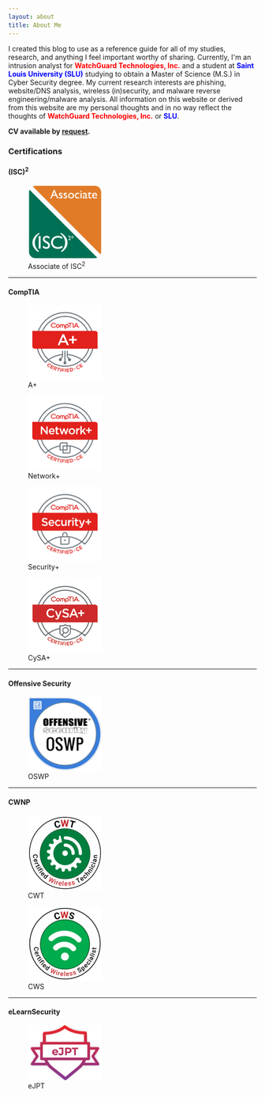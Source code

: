 ```yaml
---
layout: about
title: About Me
---
```


I created this blog to use as a reference guide for all of my studies, research, and anything I feel important worthy of sharing. Currently, I'm an intrusion analyst for <span style="color:red">**WatchGuard Technologies, Inc.**</span> and a student at <span style="color:blue">**Saint Louis University (SLU)**</span> studying to obtain a Master of Science (M.S.) in Cyber Security degree. My current research interests are phishing, website/DNS analysis, wireless (in)security, and malware reverse engineering/malware analysis. All information on this website or derived from this website are my personal thoughts and in no way reflect the thoughts of <span style="color:red">**WatchGuard Technologies, Inc.**</span> or <span style="color:blue">**SLU**</span>.

**CV available by [request](/contact/).**

<!--kg-card-end: markdown--><!--kg-card-begin: markdown-->
### Certifications

#### (ISC)<sup>2</sup>
<figure style="width: 150px">
  <img src="/assets/images/certs/isc2_associate.png" alt="">
 <figcaption>Associate of ISC<sup>2</sup></figcaption>
</figure>

---

#### CompTIA

<figure style="width: 150px">
  <img src="/assets/images/certs/A-.png" alt="">
 <figcaption>A+</figcaption>
</figure>
<figure style="width: 150px">
  <img src="/assets/images/certs/Network-.png" alt="">
 <figcaption>Network+</figcaption>
</figure>
<figure style="width: 150px">
  <img src="/assets/images/certs/Security-.png" alt="">
 <figcaption>Security+</figcaption>
</figure>
<figure style="width: 150px">
  <img src="/assets/images/certs/CySA-.png" alt="">
 <figcaption>CySA+</figcaption>
</figure>

---

#### Offensive Security

<figure style="width: 150px">
  <img src="/assets/images/certs/OSWP.png" alt="">
 <figcaption>OSWP</figcaption>
</figure>
 
---
 
#### CWNP

<figure style="width: 150px">
  <img src="/assets/images/certs/cwt.png" alt="">
 <figcaption>CWT</figcaption>
</figure>
<figure style="width: 150px">
  <img src="/assets/images/certs/cws.png" alt="">
 <figcaption>CWS</figcaption>
</figure>

---

#### eLearnSecurity

<figure style="width: 150px" class="align-left">
  <img src="/assets/images/certs/eJPT.png" alt="">
 <figcaption>eJPT</figcaption>
</figure>

 <!--kg-card-end: markdown-->

